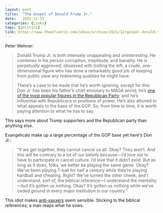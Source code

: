 ```yaml
---
layout: post
title:  "The Gospel of Donald Trump Jr."
date:   2021-12-31
categories: [Links]
tags: [politics]
link: https://www.theatlantic.com/ideas/archive/2021/12/gospel-donald-trump-jr/621122/?utm_source=feed
---
```


Peter Wehner:

>Donald Trump Jr. is both intensely unappealing and uninteresting. He combines in his person corruption, ineptitude, and banality. He is perpetually aggrieved; obsessed with trolling the left; a crude, one-dimensional figure who has done a remarkably good job of keeping from public view any redeeming qualities he might have.
>
>There’s a case to be made that he’s worth ignoring, except for this: Don Jr. has been his father’s chief emissary to MAGA world; he’s [one of the most popular figures in the Republican Party](http://fabriziolee.com/2021/07/26/first-look-don-jr-ron-desantis-dominate-poll-gop-frontrunners/); and he’s influential with Republicans in positions of power. He’s also attuned to what appeals to the base of the GOP. So, from time to time, it is worth paying attention to what he has to say.

This says more about Trump supporters and the Republican party than anything else.

Evangelicals make up a large percentage of the GOP base yet here's Don Jr.:

>“If we get together, they cannot cancel us all. Okay? They won’t. And this will be contrary to a lot of our beliefs because—I’d love not to have to participate in cancel culture. I’d love that it didn’t exist. But as long as it does, folks, we better be playing the same game. Okay? We’ve been playing T-ball for half a century while they’re playing hardball and cheating. Right? We’ve turned the other cheek, and I understand, sort of, the biblical reference—I understand the mentality—but it’s gotten us nothing. Okay? It’s gotten us nothing while we’ve ceded ground in every major institution in our country.”

This idiot makes [anti-vaxxers](https://www.who.int/immunization/sage/meetings/2016/october/8_Best-practice-guidance-respond-vocal-vaccine-deniers-public.pdf) seem sensible. Sticking to the biblical references; a man reaps what he sows.
